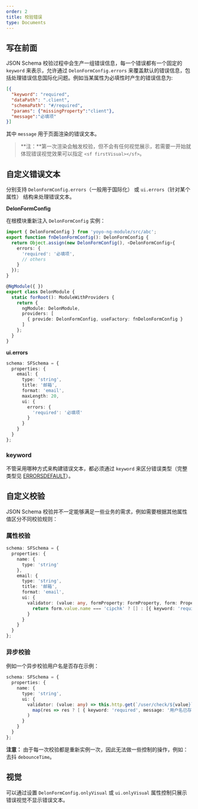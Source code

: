 ```yaml
---
order: 2
title: 校验错误
type: Documents
---
```


## 写在前面

JSON Schema 校验过程中会生产一组错误信息，每一个错误都有一个固定的 `keyword` 来表示，允许通过 `DelonFormConfig.errors` 来覆盖默认的错误信息，包括处理错误信息国际化问题。例如当某属性为必填性时产生的错误信息为:

```json
[{
  "keyword": "required",
  "dataPath": ".client",
  "schemaPath": "#/required",
  "params": {"missingProperty":"client"},
  "message":"必填项"
}]
```

其中 `message` 用于页面渲染的错误文本。

> **注：**第一次渲染会触发校验，但不会有任何视觉展示，若需要一开始就体现错误视觉效果可以指定 `<sf firstVisual></sf>`。

## 自定义错误文本

分别支持 `DelonFormConfig.errors`（一般用于国际化） 或 `ui.errors`（针对某个属性） 结构来处理错误文本。

**DelonFormConfig**

在根模块重新注入 `DelonFormConfig` 实例：

```ts
import { DelonFormConfig } from 'yoyo-ng-module/src/abc';
export function fnDelonFormConfig(): DelonFormConfig {
  return Object.assign(new DelonFormConfig(), <DelonFormConfig>{
    errors: {
      'required': '必填项',
      // others
    }
  });
}

@NgModule({ })
export class DelonModule {
  static forRoot(): ModuleWithProviders {
    return {
      ngModule: DelonModule,
      providers: [
        { provide: DelonFormConfig, useFactory: fnDelonFormConfig }
      ]
    };
  }
}
```

**ui.errors**

```ts
schema: SFSchema = {
  properties: {
    email: {
      type: 'string',
      title: '邮箱',
      format: 'email',
      maxLength: 20,
      ui: {
        errors: {
          'required': '必填项'
        }
      }
    }
  }
};
```

### keyword

不管采用哪种方式来构建错误文本，都必须通过 `keyword` 来区分错误类型（完整类型见 [ERRORSDEFAULT](https://github.com/ng-alain/delon/blob/master/packages/form/src/errors.ts#L4)）。

## 自定义校验

JSON Schema 校验并不一定能够满足一些业务的需求，例如需要根据其他属性值区分不同校验规则：

### 属性校验

```ts
schema: SFSchema = {
  properties: {
    name: {
      type: 'string'
    },
    email: {
      type: 'string',
      title: '邮箱',
      format: 'email',
      ui: {
        validator: (value: any, formProperty: FormProperty, form: PropertyGroup) => {
          return form.value.name === 'cipchk' ? [] : [{ keyword: 'required', message: '必须是cipchk@qq.com'}];
        }
      }
    }
  }
};
```

### 异步校验

例如一个异步校验用户名是否存在示例：

```ts
schema: SFSchema = {
  properties: {
    name: {
      type: 'string',
      ui: {
        validator: (value: any) => this.http.get(`/user/check/${value}`).pipe(
          map(res => res ? [ { keyword: 'required', message: '用户名已存在'} ] : [])
        )
      }
    }
  }
};
```

**注意：** 由于每一次校验都是重新实例一次，因此无法做一些控制的操作，例如：去抖 `debounceTime`。

## 视觉

可以通过设置 `DelonFormConfig.onlyVisual` 或 `ui.onlyVisual` 属性控制只展示错误视觉不显示错误文本。
